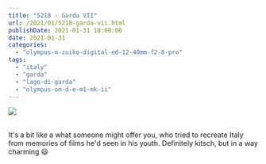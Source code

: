 ```yaml
---
title: "5218 - Garda VII"
url: /2021/01/5218-garda-vii.html
publishDate: 2021-01-31 18:00:00
date: 2021-01-31
categories: 
  - "olympus-m-zuiko-digital-ed-12-40mm-f2-8-pro"
tags: 
  - "italy"
  - "garda"
  - "lago-di-garda"
  - "olympus-om-d-e-m1-mk-ii"
---
```

<div class="container">
<div class="center"><a target="_blank" href="https://d25zfm9zpd7gm5.cloudfront.net/1200x1200/2018/20180914_154909_lr.jpg"><img class="webfeedsFeaturedVisual" src="https://d25zfm9zpd7gm5.cloudfront.net/0600x0600/2018/20180914_154909_lr.jpg" /></a></div>
</div>
<br />

It's a bit like a what someone might offer you, who 
tried to recreate Italy from memories of films he'd seen in 
his youth. Definitely kitsch, but in a way charming :smiley: